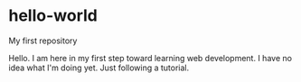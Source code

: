 # hello-world
My first repository

Hello. I am here in my first step toward learning web development. I have no idea what I'm doing yet. Just following a tutorial.
